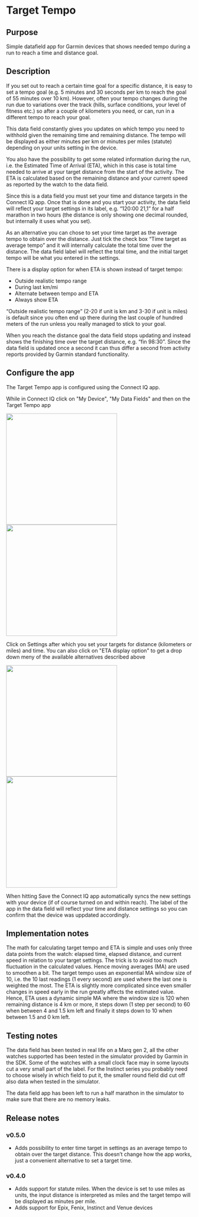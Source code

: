 # Target Tempo
## Purpose
Simple datafield app for Garmin devices that shows needed tempo during a run to reach a time and distance goal.
## Description
If you set out to reach a certain time goal for a specific distance, it is easy to set a tempo goal (e.g. 5 minutes and 30 seconds per km to reach the goal of 55 minutes over 10 km). However, often your tempo changes during the run due to variations over the track (hills, surface conditions, your level of fitness etc.) so after a couple of kilometers you need, or can, run in a different tempo to reach your goal.

This data field constantly gives you updates on which tempo you need to withhold given the remaining time and remaining distance. The tempo will be displayed as either minutes per km or minutes per miles (statute) depending on your units setting in the device.

You also have the possibility to get some related information during the run, i.e. the Estimated Time of Arrival (ETA), which in this case is total time needed to arrive at your target distance from the start of the activity. The ETA is calculated based on the remaining distance and your current speed as reported by the watch to the data field.

Since this is a data field you must set your time and distance targets in the Connect IQ app. Once that is done and you start your activity, the data field will reflect your target settings in its label, e.g. “120:00 21,1” for a half marathon in two hours (the distance is only showing one decimal rounded, but internally it uses what you set).

As an alternative you can chose to set your time target as the average tempo to obtain over the distance. Just tick the check box “Time target as average tempo” and it will internally calculate the total time over the distance. The data field label will reflect the total time, and the initial target tempo will be what you entered in the settings.

There is a display option for when ETA is shown instead of target tempo:
- Outside realistic tempo range
- During last km/mi
- Alternate between tempo and ETA
- Always show ETA

“Outside realistic tempo range” (2-20 if unit is km and 3-30 if unit is miles) is default since you often end up there during the last couple of hundred meters of the run unless you really managed to stick to your goal.

When you reach the distance goal the data field stops updating and instead shows the finishing time over the target distance, e.g. “fin 98:30”. Since the data field is updated once a second it can thus differ a second from activity reports provided by Garmin standard functionality.
## Configure the app
The Target Tempo app is configured using the Connect IQ app.

While in Connect IQ click on "My Device", "My Data Fields" and then on the Target Tempo app

<img src="images/Screenshot_20231208_094218_Connect_IQ.jpg" width="300"> <img src="images/Screenshot_20231208_094525_Connect_IQ.jpg" width="300">

Click on Settings after which you set your targets for distance (kilometers or miles) and time. You can also click on "ETA display option" to get a drop down meny of the available alternatives described above

<img src="images/Screenshot_20231208_094005_Connect_IQ.jpg" width="300"> <img src="images/Screenshot_20240102_145314_Connect_IQ.jpg" width="300">

When hitting Save the Connect IQ app automatically syncs the new settings with your device (if of course turned on and within reach). The label of the app in the data field will reflect your time and distance settings so you can confirm that the device was uppdated accordingly.

## Implementation notes
The math for calculating target tempo and ETA is simple and uses only three data points from the watch: elapsed time, elapsed distance, and current speed in relation to your target settings. The trick is to avoid too much fluctuation in the calculated values. Hence moving averages (MA) are used to smoothen a bit. The target tempo uses an exponential MA window size of 10, i.e. the 10 last readings (1 every second) are used where the last one is weighted the most. The ETA is slightly more complicated since even smaller changes in speed early in the run greatly affects the estimated value. Hence, ETA uses a dynamic simple MA where the window size is 120 when remaining distance is 4 km or more, it steps down (1 step per second) to 60 when between 4 and 1.5 km left and finally it steps down to 10 when between 1.5 and 0 km left.

## Testing notes
The data field has been tested in real life on a Marq gen 2, all the other watches supported has been tested in the simulator provided by Garmin in the SDK. Some of the watches with a small clock face may in some layouts cut a very small part of the label. For the Instinct series you probably need to choose wisely in which field to put it, the smaller round field did cut off also data when tested in the simulator. 

The data field app has been left to run a half marathon in the simulator to make sure that there are no memory leaks.
## Release notes
### v0.5.0
- Adds possibility to enter time target in settings as an average tempo to obtain over the target distance. This doesn’t change how the app works, just a convenient alternative to set a target time.
### v0.4.0
- Adds support for statute miles. When the device is set to use miles as units, the input distance is interpreted as miles and the target tempo will be displayed as minutes per mile.
- Adds support for Epix, Fenix, Instinct and Venue devices
